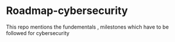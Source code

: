 # Roadmap-cybersecurity
This repo mentions the fundementals , milestones which have to be followed for cybersecurity

